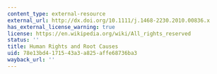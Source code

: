```yaml
---
content_type: external-resource
external_url: http://dx.doi.org/10.1111/j.1468-2230.2010.00836.x
has_external_license_warning: true
license: https://en.wikipedia.org/wiki/All_rights_reserved
status: ''
title: Human Rights and Root Causes
uid: 78e13bd4-1715-43a3-a825-affe68736ba3
wayback_url: ''
---
```

